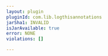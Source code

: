 ```yaml
---
layout: plugin
pluginId: com.lib.logthisannotations
jarSha1: INVALID
isJarAvailable: true
error: NONE
violations: []

---
```

